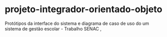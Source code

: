 # projeto-integrador-orientado-objeto
Protótipos da interface do sistema e diagrama de caso de uso do um sistema de gestão escolar - Trabalho SENAC ,
